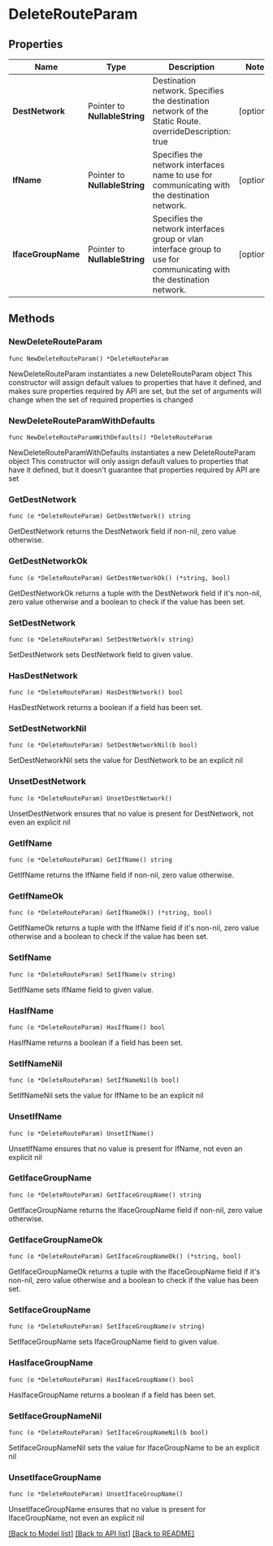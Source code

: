 # DeleteRouteParam

## Properties

Name | Type | Description | Notes
------------ | ------------- | ------------- | -------------
**DestNetwork** | Pointer to **NullableString** | Destination network.  Specifies the destination network of the Static Route. overrideDescription: true | [optional] 
**IfName** | Pointer to **NullableString** | Specifies the network interfaces name to use for communicating with the destination network. | [optional] 
**IfaceGroupName** | Pointer to **NullableString** | Specifies the network interfaces group or vlan interface group to use for communicating with the destination network. | [optional] 

## Methods

### NewDeleteRouteParam

`func NewDeleteRouteParam() *DeleteRouteParam`

NewDeleteRouteParam instantiates a new DeleteRouteParam object
This constructor will assign default values to properties that have it defined,
and makes sure properties required by API are set, but the set of arguments
will change when the set of required properties is changed

### NewDeleteRouteParamWithDefaults

`func NewDeleteRouteParamWithDefaults() *DeleteRouteParam`

NewDeleteRouteParamWithDefaults instantiates a new DeleteRouteParam object
This constructor will only assign default values to properties that have it defined,
but it doesn't guarantee that properties required by API are set

### GetDestNetwork

`func (o *DeleteRouteParam) GetDestNetwork() string`

GetDestNetwork returns the DestNetwork field if non-nil, zero value otherwise.

### GetDestNetworkOk

`func (o *DeleteRouteParam) GetDestNetworkOk() (*string, bool)`

GetDestNetworkOk returns a tuple with the DestNetwork field if it's non-nil, zero value otherwise
and a boolean to check if the value has been set.

### SetDestNetwork

`func (o *DeleteRouteParam) SetDestNetwork(v string)`

SetDestNetwork sets DestNetwork field to given value.

### HasDestNetwork

`func (o *DeleteRouteParam) HasDestNetwork() bool`

HasDestNetwork returns a boolean if a field has been set.

### SetDestNetworkNil

`func (o *DeleteRouteParam) SetDestNetworkNil(b bool)`

 SetDestNetworkNil sets the value for DestNetwork to be an explicit nil

### UnsetDestNetwork
`func (o *DeleteRouteParam) UnsetDestNetwork()`

UnsetDestNetwork ensures that no value is present for DestNetwork, not even an explicit nil
### GetIfName

`func (o *DeleteRouteParam) GetIfName() string`

GetIfName returns the IfName field if non-nil, zero value otherwise.

### GetIfNameOk

`func (o *DeleteRouteParam) GetIfNameOk() (*string, bool)`

GetIfNameOk returns a tuple with the IfName field if it's non-nil, zero value otherwise
and a boolean to check if the value has been set.

### SetIfName

`func (o *DeleteRouteParam) SetIfName(v string)`

SetIfName sets IfName field to given value.

### HasIfName

`func (o *DeleteRouteParam) HasIfName() bool`

HasIfName returns a boolean if a field has been set.

### SetIfNameNil

`func (o *DeleteRouteParam) SetIfNameNil(b bool)`

 SetIfNameNil sets the value for IfName to be an explicit nil

### UnsetIfName
`func (o *DeleteRouteParam) UnsetIfName()`

UnsetIfName ensures that no value is present for IfName, not even an explicit nil
### GetIfaceGroupName

`func (o *DeleteRouteParam) GetIfaceGroupName() string`

GetIfaceGroupName returns the IfaceGroupName field if non-nil, zero value otherwise.

### GetIfaceGroupNameOk

`func (o *DeleteRouteParam) GetIfaceGroupNameOk() (*string, bool)`

GetIfaceGroupNameOk returns a tuple with the IfaceGroupName field if it's non-nil, zero value otherwise
and a boolean to check if the value has been set.

### SetIfaceGroupName

`func (o *DeleteRouteParam) SetIfaceGroupName(v string)`

SetIfaceGroupName sets IfaceGroupName field to given value.

### HasIfaceGroupName

`func (o *DeleteRouteParam) HasIfaceGroupName() bool`

HasIfaceGroupName returns a boolean if a field has been set.

### SetIfaceGroupNameNil

`func (o *DeleteRouteParam) SetIfaceGroupNameNil(b bool)`

 SetIfaceGroupNameNil sets the value for IfaceGroupName to be an explicit nil

### UnsetIfaceGroupName
`func (o *DeleteRouteParam) UnsetIfaceGroupName()`

UnsetIfaceGroupName ensures that no value is present for IfaceGroupName, not even an explicit nil

[[Back to Model list]](../README.md#documentation-for-models) [[Back to API list]](../README.md#documentation-for-api-endpoints) [[Back to README]](../README.md)


